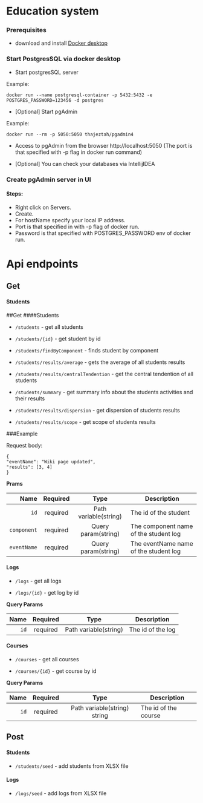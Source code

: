 # Education system

### Prerequisites

 - download and install [Docker desktop](https://www.docker.com/get-started)

### Start PostgresSQL via docker desktop

 - Start postgresSQL server

Example:

```
docker run --name postgresql-container -p 5432:5432 -e POSTGRES_PASSWORD=123456 -d postgres
```
- [Optional] Start pgAdmin
 
Example:
```
docker run --rm -p 5050:5050 thajeztah/pgadmin4
```

- Access to pgAdmin from the browser http://localhost:5050 (The port is that specified with -p flag in docker run command)


- [Optional] You can check your databases via IntellijIDEA

### Create pgAdmin server in UI

#### Steps:

- Right click on Servers.
- Create.
- For hostName specify your local IP address.
- Port is that specified in with -p flag of docker run.
- Password is that specified with POSTGRES_PASSWORD env of docker run.


# Api endpoints

## Get

#### Students

##Get
####Students
- `/students` - get all students

- `/students/{id}` - get student by id
   
- `/students/findByComponent` - finds student by component

- `/students/results/average` - gets the average of all students results
 
- `/students/results/centralTendention` - get the central tendention of all students

- `/students/summary` - get summary info about the students activities and their results

- `/students/results/dispersion` - get dispersion of students results
  
- `/students/results/scope` - get scope of students results


###Example

Request body:
```
{
"eventName": "Wiki page updated",
"results": [3, 4]
}
```

**Prams**

|          Name | Required |  Type   | Description                       |
| -------------:|:--------:|:-------:| -----------------------------------
|      `id`     | required | Path variable(string)  | The id of the student
|     `component`| required | Query param(string)  | The component name of the student log|
|     `eventName`| required | Query param(string)  | The eventName name of the student log |

#### Logs
- `/logs` - get all logs

- `/logs/{id}` - get log by id

**Query Params**

|          Name | Required |  Type   | Description                       |
| -------------:|:--------:|:-------:| -----------------------------------
|      `id`     | required |  Path variable(string)  | The id of the log

#### Courses

- `/courses` - get all courses

- `/courses/{id}` - get course by id


**Query Params**

|          Name | Required |  Type   | Description                       |
| -------------:|:--------:|:-------:| -----------------------------------
|      `id`     | required |  Path variable(string) string  | The id of the course

## Post

#### Students

- `/students/seed` - add students from XLSX file

#### Logs 

- `/logs/seed` - add logs from XLSX file

